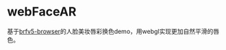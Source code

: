# webFaceAR
基于[brfv5-browser](https://github.com/Tastenkunst/brfv5-browser)的人脸美妆唇彩换色demo，用webgl实现更加自然平滑的唇色。
